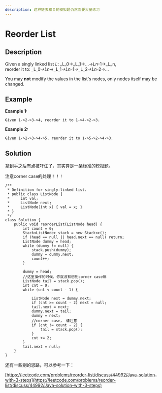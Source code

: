 ```yaml
---
description: 这种链表相关的模拟题仍然需要大量练习
---
```


# Reorder List

## Description

Given a singly linked list _L_: _L_0→_L_1→…→_Ln_-1→_L_n,  
reorder it to: _L_0→_Ln_→_L_1→_Ln_-1→_L_2→_Ln_-2→…

You may **not** modify the values in the list's nodes, only nodes itself may be changed.

## Example

**Example 1:**

```text
Given 1->2->3->4, reorder it to 1->4->2->3.
```

**Example 2:**

```text
Given 1->2->3->4->5, reorder it to 1->5->2->4->3.
```

## Solution

拿到手之后有点被吓住了，其实算是一条标准的模拟题。

注意corner case的处理！！！

```text
/**
 * Definition for singly-linked list.
 * public class ListNode {
 *     int val;
 *     ListNode next;
 *     ListNode(int x) { val = x; }
 * }
 */
class Solution {
    public void reorderList(ListNode head) {
        int count = 0;
        Stack<ListNode> stack = new Stack<>();
        if (head == null || head.next == null) return;
        ListNode dummy = head;
        while (dummy != null) {
            stack.push(dummy);
            dummy = dummy.next;
            count++;
        }
        
        dummy = head;
        //这里操作的时候，你就没有想到corner case嘛
        ListNode tail = stack.pop();
        int cnt = 0;
        while (cnt < count - 1) {
            
            ListNode next = dummy.next;
            if (cnt >= count - 2) next = null;
            tail.next = next;
            dummy.next = tail;  
            dummy = next;
            //corner case， 请注意
            if (cnt != count - 2) {
                tail = stack.pop();
            }
            cnt += 2;
        }
        tail.next = null;
    }
}
```

还有一些别的思路，可以参考一下：

[https://leetcode.com/problems/reorder-list/discuss/44992/Java-solution-with-3-steps](https://leetcode.com/problems/reorder-list/discuss/44992/Java-solution-with-3-steps)

